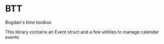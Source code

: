 # BTT
Bogdan's time toolbox

This library contains an Event struct and a few utilities to manage calendar events
